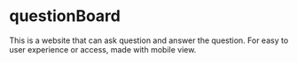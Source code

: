 # questionBoard
This is a website that can ask question and answer the question. For easy to user experience or access, made with mobile view.
